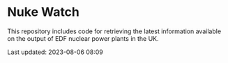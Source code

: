 # Nuke Watch

This repository includes code for retrieving the latest information available on the output of EDF nuclear power plants in the UK.

Last updated: 2023-08-06 08:09